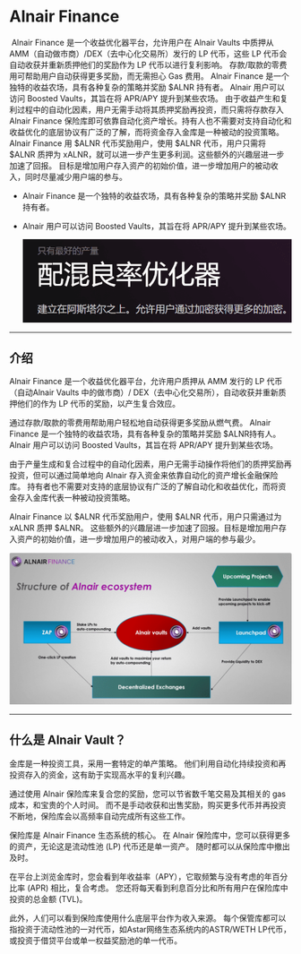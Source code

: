 # Alnair Finance

​        Alnair Finance 是一个收益优化器平台，允许用户在 Alnair Vaults 中质押从 AMM（自动做市商）/DEX（去中心化交易所）发行的 LP 代币，这些 LP 代币会自动收获并重新质押他们的奖励作为 LP 代币以进行复利影响。
​        存款/取款的零费用可帮助用户自动获得更多奖励，而无需担心 Gas 费用。 Alnair Finance 是一个独特的收益农场，具有各种复杂的策略并奖励 $ALNR 持有者。 Alnair 用户可以访问 Boosted Vaults，其旨在将 APR/APY 提升到某些农场。
​        由于收益产生和复利过程中的自动化因素，用户无需手动将其质押奖励再投资，而只需将存款存入 Alnair Finance 保险库即可依靠自动化资产增长。持有人也不需要对支持自动化和收益优化的底层协议有广泛的了解，而将资金存入金库是一种被动的投资策略。
​        Alnair Finance 用 $ALNR 代币奖励用户，使用 $ALNR 代币，用户只需将 $ALNR 质押为 xALNR，就可以进一步产生更多利润。这些额外的兴趣层进一步加速了回报。
​        目标是增加用户存入资产的初始价值，进一步增加用户的被动收入，同时尽量减少用户端的参与。

- Alnair Finance 是一个独特的收益农场，具有各种复杂的策略并奖励 $ALNR 持有者。

- Alnair 用户可以访问 Boosted Vaults，其旨在将 APR/APY 提升到某些农场。

  ![image-20220803225428058](image-20220803225428058.png)

---

## 介绍

 Alnair Finance 是一个收益优化器平台，允许用户质押从 AMM 发行的 LP 代币（自动Alnair Vaults 中的做市商）/ DEX（去中心化交易所），自动收获并重新质押他们的作为 LP 代币的奖励，以产生复合效应。

通过存款/取款的零费用帮助用户轻松地自动获得更多奖励从燃气费。 Alnair Finance 是一个独特的收益农场，具有各种复杂的策略并奖励 $ALNR持有人。 Alnair 用户可以访问 Boosted Vaults，其旨在将 APR/APY 提升到某些农场。

由于产量生成和复合过程中的自动化因素，用户无需手动操作将他们的质押奖励再投资，但可以通过简单地向 Alnair 存入资金来依靠自动化的资产增长金融保险库。 持有者也不需要对支持的底层协议有广泛的了解自动化和收益优化，而将资金存入金库代表一种被动投资策略。

Alnair Finance 以 $ALNR 代币奖励用户，使用 $ALNR 代币，用户只需通过为 xALNR 质押 $ALNR。 这些额外的兴趣层进一步加速了回报。目标是增加用户存入资产的初始价值，进一步增加用户的被动收入，对用户端的参与最少。

![image-20220803230208581](image-20220803230208581.png)

---

## 什么是 Alnair Vault？

金库是一种投资工具，采用一套特定的单产策略。 他们利用自动化持续投资和再投资存入的资金，这有助于实现高水平的复利兴趣。

通过使用 Alnair 保险库来复合您的奖励，您可以节省数千笔交易及其相关的 gas 成本，和宝贵的个人时间。 而不是手动收获和出售奖励，购买更多代币并再投资不断地，保险库会以高频率自动完成所有这些工作。

保险库是 Alnair Finance 生态系统的核心。 在 Alnair 保险库中，您可以获得更多的资产，无论这是流动性池 (LP) 代币还是单一资产。 随时都可以从保险库中撤出及时。

在平台上浏览金库时，您会看到年收益率（APY），它取频繁与没有考虑的年百分比率 (APR) 相比，复合考虑。 您还将每天看到利息百分比和所有用户在保险库中投资的总金额 (TVL)。

此外，人们可以看到保险库使用什么底层平台作为收入来源。 每个保管库都可以指投资于流动性池的一对代币，如Astar网络生态系统内的ASTR/WETH LP代币，或投资于借贷平台或单一权益奖励池的单一代币。
